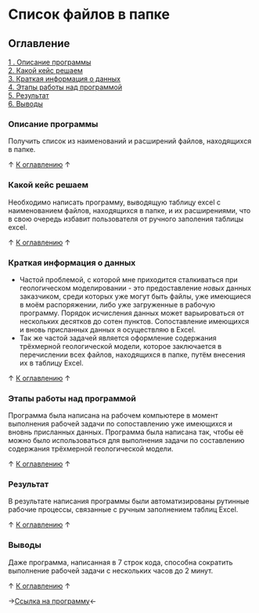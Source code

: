 # Список файлов в папке

## Оглавление
[1 . Описание программы](https://github.com/rafferti95/My-projects/blob/main-programs/1_Files%20names/README.md#описание-программы)\
[2. Какой кейс решаем](https://github.com/rafferti95/My-projects/blob/main-programs/1_Files%20names/README.md#какой-кейс-решаем)\
[3. Краткая информация о данных](https://github.com/rafferti95/My-projects/blob/main-programs/1_Files%20names/README.md#краткая-информация-о-данных)\
[4. Этапы работы над программой](https://github.com/rafferti95/My-projects/blob/main-programs/1_Files%20names/README.md#этапы-работы-над-программой)\
[5. Результат](https://github.com/rafferti95/My-projects/blob/main-programs/1_Files%20names/README.md#результат)\
[6. Выводы](https://github.com/rafferti95/My-projects/blob/main-programs/1_Files%20names/README.md#выводы)

### Описание программы
Получить список из наименований и расширений файлов, находящихся в папке.

↑ [К оглавлению](https://github.com/rafferti95/My-projects/blob/main-programs/1_Files%20names/README.md#оглавление) ↑

### Какой кейс решаем
Необходимо написать программу, выводящую таблицу excel с наименованием файлов, находящихся в папке, и их расширениями, что в свою очередь избавит пользователя от ручного заполения таблицы excel.

↑ [К оглавлению](https://github.com/rafferti95/My-projects/blob/main-programs/1_Files%20names/README.md#оглавление) ↑

### Краткая информация о данных
* Частой проблемой, с которой мне приходится сталкиваться при геологическом моделировании - это предоставление *новых* данных заказчиком, среди которых уже могут быть файлы, уже имеющиеся в моём распоряжении, либо уже загруженные в рабочую программу. Порядок исчисления данных может варьироваться от нескольких десятков до сотен пунктов. Сопоставление имеющихся и вновь присланных данных я осуществляю в Excel.
* Так же частой задачей является оформление содержания трёхмерной геологической модели, которое заключается в перечислении всех файлов, находящихся в папке, путём внесения их в таблицу Excel.

↑ [К оглавлению](https://github.com/rafferti95/My-projects/blob/main-programs/1_Files%20names/README.md#оглавление) ↑

### Этапы работы над программой
Программа была написана на рабочем компьютере в момент выполнения рабочей задачи по сопоставлению уже имеющихся и вновнь присланных данных. Программа была написана так, чтобы её можно было использоваться для выполнения задачи по составлению содержания трёхмерной геологической модели.

↑ [К оглавлению](https://github.com/rafferti95/My-projects/blob/main-programs/1_Files%20names/README.md#оглавление) ↑

### Результат
В результате написания программы были автоматизированы рутинные рабочие процессы, связанные с ручным заполнением таблиц Excel.

↑ [К оглавлению](https://github.com/rafferti95/My-projects/blob/main-programs/1_Files%20names/README.md#оглавление) ↑

### Выводы
Даже программа, написанная в 7 строк кода, способна сократить выполнение рабочей задачи с нескольких часов до 2 минут.

↑ [К оглавлению](https://github.com/rafferti95/My-projects/blob/main-programs/1_Files%20names/README.md#оглавление) ↑

→[Ссылка на программу](https://github.com/rafferti95/My-projects/blob/main-programs/1_Files%20names/Files%20names.ipynb)←
